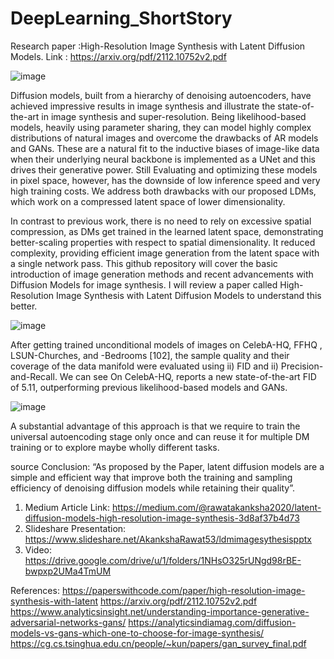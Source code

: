 # DeepLearning_ShortStory
Research paper  :High-Resolution Image Synthesis with Latent Diffusion Models. 
Link : https://arxiv.org/pdf/2112.10752v2.pdf

![image](https://user-images.githubusercontent.com/77387431/163652361-cc98a427-b3b4-4ea6-a510-32101b3b8a75.png)

Diffusion models, built from a hierarchy of denoising autoencoders, have achieved impressive results in image synthesis and illustrate the state-of-the-art in image synthesis and super-resolution.
Being likelihood-based models, heavily using parameter sharing, they can model highly complex distributions of natural images and overcome the drawbacks of AR models and GANs.
These are a natural fit to the inductive biases of image-like data when their underlying neural backbone is implemented as a UNet and this drives their generative power. Still Evaluating and optimizing these models in pixel space, however, has the downside of low inference speed and very high training costs. We address both drawbacks with our proposed LDMs, which work on a compressed latent space of lower dimensionality.

In contrast to previous work, there is no need to rely on excessive spatial compression, as DMs get trained in the learned latent space, demonstrating better-scaling properties with respect to spatial dimensionality.
It reduced complexity, providing efficient image generation from the latent space with a single network pass.
This github repository will cover the basic introduction of image generation methods and recent advancements with Diffusion Models for image synthesis. I will review a paper called High-Resolution Image Synthesis with Latent Diffusion Models to understand this better.

![image](https://user-images.githubusercontent.com/77387431/163652348-6b02d0b8-67fc-4028-b94d-3ab9c1f05270.png)


After getting trained unconditional models of images on CelebA-HQ, FFHQ , LSUN-Churches, and -Bedrooms [102], the sample quality and their coverage of the data manifold were evaluated using ii) FID and ii) Precision-and-Recall.
We can see On CelebA-HQ, reports a new state-of-the-art FID of 5.11, outperforming previous likelihood-based models and GANs.

![image](https://user-images.githubusercontent.com/77387431/163652313-0b1373b5-78f0-45ec-8d2d-21d361588217.png)


A substantial advantage of this approach is that we require to train the universal autoencoding stage only once and can reuse it for multiple DM training or to explore maybe wholly different tasks.

source
Conclusion: “As proposed by the Paper, latent diffusion models are a simple and efficient way that improve both the training and sampling efficiency of denoising diffusion models while retaining their quality”.




1. Medium Article Link: https://medium.com/@rawatakanksha2020/latent-diffusion-models-high-resolution-image-synthesis-3d8af37b4d73
2. Slideshare Presentation: https://www.slideshare.net/AkankshaRawat53/ldmimagesythesispptx
3. Video: https://drive.google.com/drive/u/1/folders/1NHsO325rUNgd98rBE-bwpxp2UMa4TmUM



References:
https://paperswithcode.com/paper/high-resolution-image-synthesis-with-latent
https://arxiv.org/pdf/2112.10752v2.pdf
https://www.analyticsinsight.net/understanding-importance-generative-adversarial-networks-gans/
https://analyticsindiamag.com/diffusion-models-vs-gans-which-one-to-choose-for-image-synthesis/
https://cg.cs.tsinghua.edu.cn/people/~kun/papers/gan_survey_final.pdf
